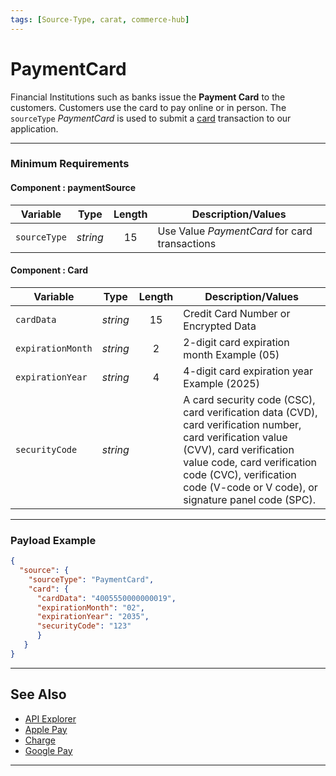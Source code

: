 ```yaml
---
tags: [Source-Type, carat, commerce-hub]
---
```


# PaymentCard

Financial Institutions such as banks issue the **Payment Card** to the customers. Customers use the card to pay online or in person. The `sourceType` *PaymentCard* is used to submit a [card](../../Master-Data/Card-Type.md) transaction to our application.

---

### Minimum Requirements

#### Component : paymentSource

| Variable | Type | Length | Description/Values |
| -------- | :--: | :------------: | ------------------ |
| `sourceType` | *string* | 15 | Use Value *PaymentCard* for card transactions |

#### Component : Card

| Variable | Type | Length | Description/Values |
| -------- | :--: | :------------: | ------------------ |
| `cardData` | *string* | 15 | Credit Card Number or Encrypted Data |
| `expirationMonth` | *string* | 2 | 2-digit card expiration month Example (05) |
| `expirationYear` | *string* | 4 | 4-digit card expiration year Example (2025) |
| `securityCode` | *string* |  | A card security code (CSC), card verification data (CVD), card verification number, card verification value (CVV), card verification value code, card verification code (CVC), verification code (V-code or V code), or signature panel code (SPC). |

---

### Payload Example

<!--
type: tab
title: Request
-->

```json
{
  "source": {
    "sourceType": "PaymentCard",
    "card": {
      "cardData": "4005550000000019",
      "expirationMonth": "02",
      "expirationYear": "2035",
      "securityCode": "123"
      }
   }
}
```
<!-- type: tab-end -->

---

## See Also

- [API Explorer](../api/?type=post&path=/payments/v1/charges)
- [Apple Pay](?path=docs/Online-Mobile-Digital/Wallets-AltPayments/Apple-Pay/Apple-Pay.md)
- [Charge](?path=docs/Resources/API-Documents/Payments/Charges.md)
- [Google Pay](?path=docs/Online-Mobile-Digital/Wallets-AltPayments/Google-Pay/Google-Pay.md)

---

